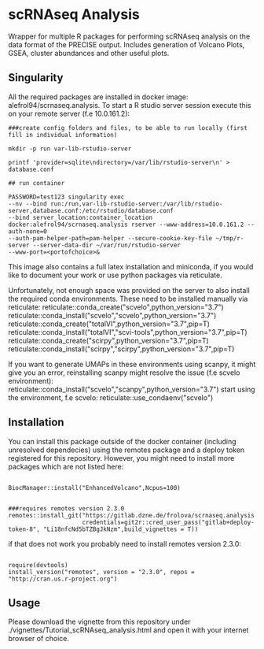 # scRNAseq Analysis

Wrapper for multiple R packages for performing scRNAseq analysis on the data format of the PRECISE output. Includes generation of Volcano
Plots, GSEA, cluster abundances and other useful plots.

## Singularity 

All the required packages are installed in docker image: alefrol94/scrnaseq.analysis.
To start a R studio server session execute this on your remote server (f.e 10.0.161.2): 


```{bash}
###create config folders and files, to be able to run locally (first fill in individual information)

mkdir -p run var-lib-rstudio-server

printf 'provider=sqlite\ndirectory=/var/lib/rstudio-server\n' > database.conf

## run container 

PASSWORD=test123 singularity exec 
--nv --bind run:/run,var-lib-rstudio-server:/var/lib/rstudio-server,database.conf:/etc/rstudio/database.conf 
--bind server_location:container_location docker:alefrol94/scrnaseq.analysis rserver --www-address=10.0.161.2 --auth-none=0 
--auth-pam-helper-path=pam-helper --secure-cookie-key-file ~/tmp/r-server --server-data-dir ~/var/run/rstudio-server
--www-port=<portofchoice>&

```

This image also contains a full latex installation and miniconda, if you would like to document your work or use python packages via 
reticulate.

Unfortunately, not enough space was provided on the server to also install the required conda environments. These need to be installed
manually via reticulate:
reticulate::conda_create("scvelo",python_version="3.7")
reticulate::conda_install("scvelo","scvelo",python_version="3.7")
reticulate::conda_create("totalVI",python_version="3.7",pip=T)
reticulate::conda_install("totalVI","scvi-tools",python_version="3.7",pip=T)
reticulate::conda_create("scirpy",python_version="3.7",pip=T)
reticulate::conda_install("scirpy","scirpy",python_version="3.7",pip=T)

If you want to generate UMAPs in these environments using scanpy, it might give you an error, reinstalling scanpy might resolve the issue (f.e scvelo environment):
reticulate::conda_install("scvelo","scanpy",python_version="3.7")
start using the environment, f.e scvelo:
reticulate::use_condaenv("scvelo")

## Installation

You can install this package outside of the docker container (including unresolved dependecies) using the remotes package and a deploy token registered for this repository. However, 
you might need to install more packages which are not listed here:

```{r}

BiocManager::install("EnhancedVolcano",Ncpus=100)


###requires remotes version 2.3.0
remotes::install_git("https://gitlab.dzne.de/frolova/scrnaseq.analysis.git",
                     credentials=git2r::cred_user_pass("gitlab+deploy-token-8", "Li18nfcNd5bTZBgJkNzm",build_vignettes = T))

```

if that does not work you probably need to install remotes version 2.3.0:

```{r}

require(devtools)
install_version("remotes", version = "2.3.0", repos = "http://cran.us.r-project.org")

```

## Usage

Please download the vignette from this repository under ./vignettes/Tutorial_scRNAseq_analysis.html and open it 
with your internet browser of choice.